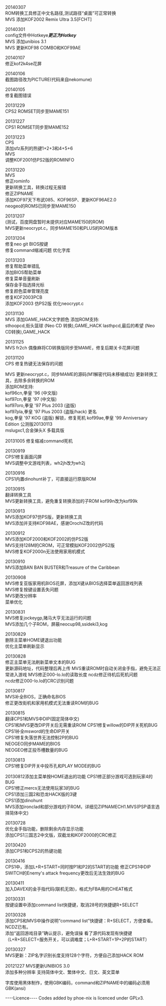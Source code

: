 20140307  
ROM转换工具修正中文名路径,测试路径“桌面”可正常转换  
MVS 添加KOF2002 Remix Ultra 3.5[FCHT]  

20140301  
config文件中Hotkeye***更正为Hotkey***  
MVS 添加unibios 3.1  
MVS 更新KOF98 COMBO和KOF99AE  

20140107  
修正kof2k4se花屏  

20140106  
截图路径改为PICTURE(代码来自nekomune)  

20140105  
修复截图错误  

20131229  
CPS2 ROMSET同步至MAME151  

20131227  
CPS1 ROMSET同步至MAME152  

20131223  
CPS  
添加sfz系列的热键1+2+3和4+5+6  
MVS  
调整KOF2001仿PS2版的ROMINFO

20131220  
MVS  
修正rominfo  
更新转换工具，转换过程无报错  
修正ZIPNAME  
添加KOF97天下布武085、KOF96SP、更新KOF96AE2.0  
neogeo的ROMS已同步至MAME150  

20131207  
(测试，百度网盘暂时未提供对应MAME150的ROM)  
MVS更新neocrypt.c，同步MAME150和PLUS的ROM版本 

20131204	
修复neo git BIOS按键  
修复command缩减问题 
优化字库	

20131203	
修复帮助菜单错乱	
添加BIOS帮助菜单	
修复菜单音量刷新	
保存金手指选择光标	
修复颜色菜单管理亮度	
修复KOF2003PCB	
添加KOF2003 仿PS2版	
优化neocrypt.c	

20131130	
MVS	
添加GAME_HACK文字颜色	
添加ROM支持:	
sthoopcd,街头篮球 (Neo CD 转换),GAME_HACK	
lasthpcd,最后的希望 (Neo CD转换),GAME_HACK	

20131125	
MVS	
fr2ch 偶像麻将CD转换版同步至MAME，修复后期关卡花屏问题

20131120	
CPS	
修复热键无法保存的问题

MVS	
更新neocrypt.c，同步MAME的源码(M1解密代码未移植成功)	
更新转换工具，去除多余转换的ROM	
添加ROM支持:	
kof96cn,拳皇 '96 (中文版)	
kof97cn,拳皇 '97 (中文版)	
kof97oro,拳皇 '97 Plus 2003 (盗版)	
kof97pla,拳皇 '97 Plus 2003 (盗版/hack) 更名	
kog,拳皇 '97 KOG (盗版) 解锁，修复死机	
kof99ae,拳皇 '99 Anniversary Edition 公测版20130113  
mslugxc1,合金弹头X 多载具版  

20131005
修复缩减command死机

20130919	
CPS1修复画面闪屏	
MVS调整中文游戏列表，wh2jh改为wh2j	

20130916	
CPS1内置dinohunt补丁，可直接运行原版ROM	

20130915	
翻译转换工具	
MVS更新转换工具，避免重复转换添加的子ROM	
kof99n改为kof99k	

20130913	
MVS添加KOF97仿PS版，更新转换工具	
MVS添加并支持KOF98AE，感谢OrochiZ改的代码	

20130912	
MVS添加KOF2000和KOF2002的仿PS2版	
MVS支持128M的CROM，可正常模拟KOF2002仿PS2版	
MVS修复KOF2000n无法使用家用机模式	

20130910	
MVS添加BAN BAN BUSTER和Treasure of the Caribbean	

20130908	
MVS修复亚版家用机BIOS花屏，添加X键从BIOS选择菜单返回游戏列表	
MVS修复按键设置丢失问题	
MVS更改分辨率	
菜单优化	

20130831	
MVS修复jockeygp,赌马大亨无法运行的问题	
MVS添加几个子ROM，屏蔽neocup98,ssideki3,kog	

20130829	
删除主菜单HOME键退出功能	
优化主菜单刷新显示	

20130828	
修正主菜单无法刷新菜单文本的BUG	
更新源码地址，代码整理后再上传	
MVS重读ROM时自动关闭金手指，避免无法正常进入游戏	
MVS修正000-lo.lo的读取长度	
ncdz修正待机后死机问题	
ncdz修正000-lo.lo的CRC识别问题	

20130817	
MVS补全BIOS，正确命名BIOS	
修正更改街机和家用机模式无法重读ROM的BUG	

20130815	
翻译CPS1和MVS中DIP(固定简体中文)	
CPS1和MVS更改DIP开关后无需重读ROM	
CPS1修复willow的DIP开关死机BUG	
CPS1补全msword的生命DIP开关	
CPS1修复失落世界无法控制2P的BUG	
NEOGEO同步MAME的BIOS	
NEOGEO修正投币槽数量的BUG	

20130813	
CPS1修复DIP开关中投币孔和PLAY MODE的BUG	

20130812添加主菜单按HOME退出的功能	
CPS1修正部分游戏可选到玩家4的BUG	
CPS1修正mercs无法使用玩家3的BUG	
CPS1添加三国2和恐龙HACK版的3键	
CPS1添加dinohunt	
MVS添加ironclad和部分游戏的子ROM，详细见ZIPNAMECH1.MVS(PSP语言选择简体中文)	

20130728	
优化金手指功能，删除剩余内存显示功能	
添加CPS1三国志2中文版，双截龙和KOF2000的CRC修正	

20130420	
添加CPS1和CPS2的热键功能	

20130416	
CPS1中，添加L+R+START=同时按P1和P2的START的功能	
修正CPS1中DIP SWITCH的Enemy's attack frequency更改后无法生效的BUG	

20130411	
加入DAVEX的金手指代码(联机无效)，格式为FBA用的CHEAT格式	

20130331	
按键设置中添加command list快捷键，取消28号的快捷键R+SELECT	

20130328	
添加CPS和MVS中操作说明“command list”快捷键：R+SELECT，方便查看。NCDZ已有。	
添加“返回游戏目录”确认提示，避免误操	
看了源代码发现有快捷键	
（L+R+SELECT=服务开关，可以调难度；L+R+START=1P+2P的START）	

20130327	
MVS更新：ZIP名字识别长度支持128个字符，方便自己添加HACK ROM	

20121227
MVS更新UNIBIOS 3.0	
添加多种分辨率	
支持简体中文、繁体中文、日文、英文菜单	

字库使用黑体制作，使用GBK编码，command和ZIPNAME中的编码必须用GBK(ansi)

----Licence----
Codes added by phoe-nix is licenced under GPLv3.
